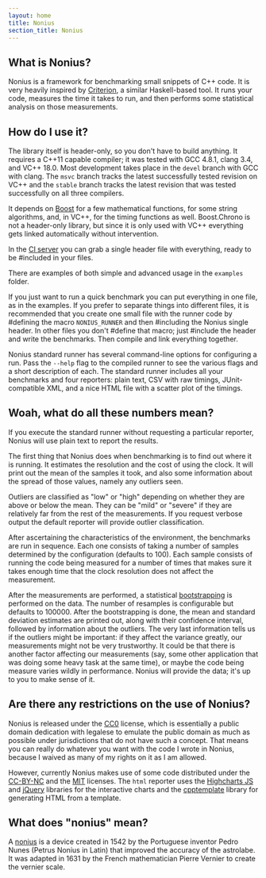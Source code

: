 ```yaml
---
layout: home
title: Nonius
section_title: Nonius
---
```


## What is Nonius?

Nonius is a framework for benchmarking small snippets of C++ code. It is very
heavily inspired by [Criterion], a similar Haskell-based tool. It runs your
code, measures the time it takes to run, and then performs some statistical
analysis on those measurements.

 [Criterion]: http://www.serpentine.com/blog/2009/09/29/criterion-a-new-benchmarking-library-for-haskell/

## How do I use it?

The library itself is header-only, so you don't have to build anything. It
requires a C++11 capable compiler; it was tested with GCC 4.8.1, clang 3.4, and
VC++ 18.0. Most development takes place in the `devel` branch with GCC with
clang. The `msvc` branch tracks the latest successfully tested revision on
VC++ and the `stable` branch tracks the latest revision that was tested
successfully on all three compilers.

It depends on [Boost] for a few mathematical functions, for some string
algorithms, and, in VC++, for the timing functions as well. Boost.Chrono is not
a header-only library, but since it is only used with VC++ everything gets
linked automatically without intervention.

 [Boost]: http://www.boost.org

In the [CI server] you can grab a single header file with everything, ready to
be #included in your files.

 [CI server]: http://ci.loungecpp.net/project.html?projectId=Nonius

There are examples of both simple and advanced usage in the `examples` folder.

If you just want to run a quick benchmark you can put everything in one file, as
in the examples. If you prefer to separate things into different files, it is
recommended that you create one small file with the runner code by #defining the
macro `NONIUS_RUNNER` and then #including the Nonius single header. In other
files you don't #define that macro; just #include the header and write the
benchmarks. Then compile and link everything together.

Nonius standard runner has several command-line options for configuring a run.
Pass the `--help` flag to the compiled runner to see the various flags and a
short description of each. The standard runner includes all your benchmarks and
four reporters: plain text, CSV with raw timings, JUnit-compatible XML, and a
nice HTML file with a scatter plot of the timings.

## Woah, what do all these numbers mean?

If you execute the standard runner without requesting a particular reporter,
Nonius will use plain text to report the results.

The first thing that Nonius does when benchmarking is to find out where it is
running. It estimates the resolution and the cost of using the clock. It will
print out the mean of the samples it took, and also some information about the
spread of those values, namely any outliers seen.

Outliers are classified as "low" or "high" depending on whether they are above
or below the mean. They can be "mild" or "severe" if they are relatively far
from the rest of the measurements. If you request verbose output the default
reporter will provide outlier classification.

After ascertaining the characteristics of the environment, the benchmarks are
run in sequence. Each one consists of taking a number of samples determined by
the configuration (defaults to 100). Each sample consists of running the code
being measured for a number of times that makes sure it takes enough time that
the clock resolution does not affect the measurement.

After the measurements are performed, a statistical [bootstrapping] is performed
on the data. The number of resamples is configurable but defaults to 100000.
After the bootstrapping is done, the mean and standard deviation estimates are
printed out, along with their confidence interval, followed by information about
the outliers. The very last information tells us if the outliers might be
important: if they affect the variance greatly, our measurements might not be
very trustworthy. It could be that there is another factor affecting our
measurements (say, some other application that was doing some heavy task at the
same time), or maybe the code being measure varies wildly in performance.
Nonius will provide the data; it's up to you to make sense of it.

 [bootstrapping]: http://en.wikipedia.org/wiki/Bootstrapping_%28statistics%29

## Are there any restrictions on the use of Nonius?

Nonius is released under the [CC0] license, which is essentially a public
domain dedication with legalese to emulate the public domain as much as
possible under jurisdictions that do not have such a concept. That means you
can really do whatever you want with the code I wrote in Nonius, because I
waived as many of my rights on it as I am allowed.

 [CC0]: http://creativecommons.org/publicdomain/zero/1.0/

However, currently Nonius makes use of some code distributed under the
[CC-BY-NC] and the [MIT][cpptemplate license] licenses. The `html` reporter uses
the [Highcharts JS] and [jQuery] libraries for the interactive charts and the
[cpptemplate] library for generating HTML from a template.

 [CC-BY-NC]: http://creativecommons.org/licenses/by-nc/3.0/
 [cpptemplate license]: https://bitbucket.org/ginstrom/cpptemplate/raw/d4263ca998038f7ae18aeb9d2358f0c11f00552d/LICENSE.txt 
 [Highcharts JS]: http://www.highcharts.com/
 [jQuery]: http://jquery.org/
 [cpptemplate]: https://bitbucket.org/ginstrom/cpptemplate

## What does "nonius" mean?

A [nonius][nonius device] is a device created in 1542 by the Portuguese inventor
Pedro Nunes (Petrus Nonius in Latin) that improved the accuracy of the
astrolabe. It was adapted in 1631 by the French mathematician Pierre Vernier to
create the vernier scale.

 [nonius device]: http://en.wikipedia.org/wiki/Nonius_%28device%29


